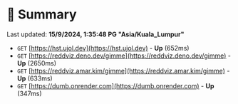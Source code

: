 # 📖 Summary
Last updated: **15/9/2024, 1:35:48 PG "Asia/Kuala_Lumpur"**

- `GET` [https://hst.ujol.dev](https://hst.ujol.dev) - **Up** (652ms)
- `GET` [https://reddviz.deno.dev/gimme](https://reddviz.deno.dev/gimme) - **Up** (2650ms)
- `GET` [https://reddviz.amar.kim/gimme](https://reddviz.amar.kim/gimme) - **Up** (633ms)
- `GET` [https://dumb.onrender.com](https://dumb.onrender.com) - **Up** (347ms)
